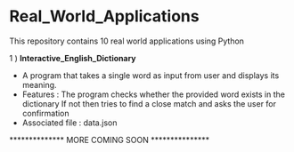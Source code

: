 # Real_World_Applications
This repository contains 10 real world applications using Python
           
1 ) **Interactive_English_Dictionary**
  - A program that takes a single word as input from user and displays its meaning.
  - Features :
           The program checks whether the provided word exists in the dictionary
           If not then tries to find a close match and asks the user for confirmation
  - Associated file : data.json
  
  
************** MORE COMING SOON ***************
